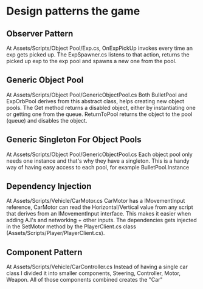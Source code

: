 # Design patterns the game

## Observer Pattern
At Assets/Scripts/Object Pool/Exp.cs, OnExpPickUp invokes every time an exp gets picked up. The ExpSpawner.cs listens to that action, returns the picked up exp to the exp pool and spawns a new one from the pool.

## Generic Object Pool
At Assets/Scripts/Object Pool/GenericObjectPool.cs 
Both BulletPool and ExpOrbPool derives from this abstract class, helps creating new object pools. The Get method returns a disabled object, either by instantiating one or getting one from the queue. ReturnToPool returns the object to the pool (queue) and disables the object. 

## Generic Singleton For Object Pools
At Assets/Scripts/Object Pool/GenericObjectPool.cs 
Each object pool only needs one instance and that's why they have a singleton. This is a handy way of having easy access to each pool, for example BulletPool.Instance

## Dependency Injection
At Assets/Scripts/Vehicle/CarMotor.cs
CarMotor has a IMovementInput reference, CarMotor can read the Horizontal/Vertical value from any script that derives from an IMovementInput interface. This makes it easier when adding A.I's and networking + other inputs. The dependencies gets injected in the SetMotor method by the PlayerClient.cs class (Assets/Scripts/Player/PlayerClient.cs). 
## Component Pattern

At Assets/Scripts/Vehicle/CarController.cs
Instead of having a single car class I divided it into smaller components, Steering, Controller, Motor, Weapon. All of those components combined creates the "Car"



